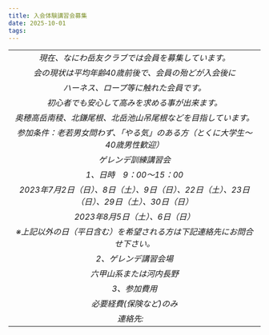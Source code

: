 ```yaml
---
title: 入会体験講習会募集
date: 2025-10-01
tags: 
---
```


| |
|:-----:|
|*現在、なにわ岳友クラブでは会員を募集しています。*|
|*会の現状は平均年齢40歳前後で、会員の殆どが入会後に*|
|*ハーネス、ロープ等に触れた会員です。*|
|*初心者でも安心して高みを求める事が出来ます。*|
|*奥穂高岳南稜、北鎌尾根、北岳池山吊尾根などを目指しています。*|
|*参加条件：老若男女問わず、「やる気」のある方（とくに大学生～40歳男性歓迎）*|
|*ゲレンデ訓練講習会*|
|*1、日時　9：00～15：00*|
|*2023年7月2日（日）、8日（土）、9日（日）、22日（土）、23日（日）、29日（土）、30日（日）*|
|*2023年8月5日（土）、6日（日）*|
|*※上記以外の日（平日含む）を希望される方は下記連絡先にお問合せ下さい。*|
|*2、ゲレンデ講習会場*|
|*六甲山系または河内長野*|
|*3、参加費用*|
|*必要経費(保険など)のみ*|
|*連絡先:<img style="display:inline;height:1em" src="/introduction/mail.png">*|
